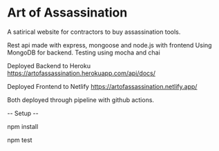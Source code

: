 # Art of Assassination

A satirical website for contractors to buy assassination tools.

Rest api made with express, mongoose and node.js with frontend
Using MongoDB for backend.
Testing using mocha and chai

Deployed Backend to Heroku
https://artofassassination.herokuapp.com/api/docs/

Deployed Frontend to Netlify
https://artofassassination.netlify.app/

Both deployed through pipeline with github actions.




-- Setup --

npm install

npm test
